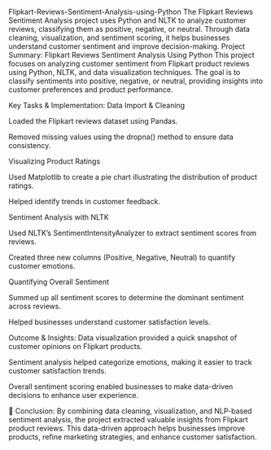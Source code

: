 Flipkart-Reviews-Sentiment-Analysis-using-Python
The Flipkart Reviews Sentiment Analysis project uses Python and NLTK to analyze customer reviews, classifying them as positive, negative, or neutral. Through data cleaning, visualization, and sentiment scoring, it helps businesses understand customer sentiment and improve decision-making.
Project Summary: Flipkart Reviews Sentiment Analysis Using Python
This project focuses on analyzing customer sentiment from Flipkart product reviews using Python, NLTK, and data visualization techniques. The goal is to classify sentiments into positive, negative, or neutral, providing insights into customer preferences and product performance.

Key Tasks & Implementation:
Data Import & Cleaning

Loaded the Flipkart reviews dataset using Pandas.

Removed missing values using the dropna() method to ensure data consistency.

Visualizing Product Ratings

Used Matplotlib to create a pie chart illustrating the distribution of product ratings.

Helped identify trends in customer feedback.

Sentiment Analysis with NLTK

Used NLTK’s SentimentIntensityAnalyzer to extract sentiment scores from reviews.

Created three new columns (Positive, Negative, Neutral) to quantify customer emotions.

Quantifying Overall Sentiment

Summed up all sentiment scores to determine the dominant sentiment across reviews.

Helped businesses understand customer satisfaction levels.

Outcome & Insights:
Data visualization provided a quick snapshot of customer opinions on Flipkart products.

Sentiment analysis helped categorize emotions, making it easier to track customer satisfaction trends.

Overall sentiment scoring enabled businesses to make data-driven decisions to enhance user experience.

🚀 Conclusion:
By combining data cleaning, visualization, and NLP-based sentiment analysis, the project extracted valuable insights from Flipkart product reviews. This data-driven approach helps businesses improve products, refine marketing strategies, and enhance customer satisfaction.
